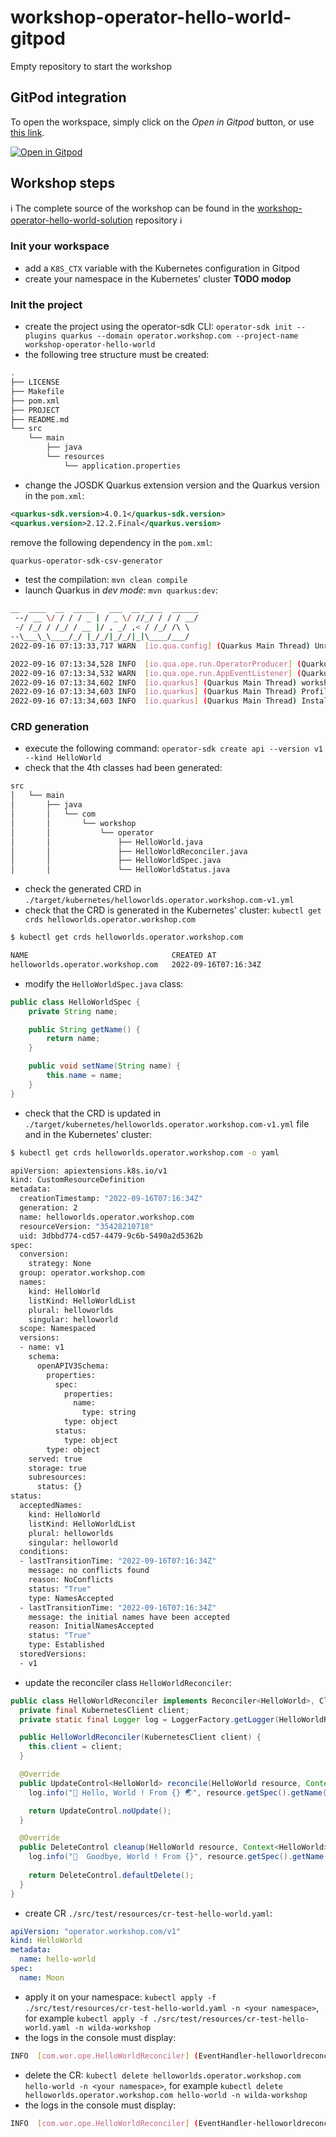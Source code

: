 # workshop-operator-hello-world-gitpod
Empty repository to start the workshop

## GitPod integration

To open the workspace, simply click on the *Open in Gitpod* button, or use [this link](https://gitpod.io/#https://github.com/k8s-operator-workshop/workshop-operator-hello-world).

[![Open in Gitpod](https://gitpod.io/button/open-in-gitpod.svg)](https://gitpod.io/#https://github.com/k8s-operator-workshop/workshop-operator-hello-world)

## Workshop steps

ℹ️ The complete source of the workshop can be found in the [workshop-operator-hello-world-solution](https://github.com/k8s-operator-workshop/workshop-operator-hello-world-solution) repository ℹ️

### Init your workspace

  - add a `K8S_CTX` variable with the Kubernetes configuration in Gitpod
  - create your namespace in the Kubernetes' cluster **TODO modop**

### Init the project

  - create the project using the operator-sdk CLI: `operator-sdk init --plugins quarkus --domain operator.workshop.com --project-name workshop-operator-hello-world`
  - the following tree structure must be created:
```bash
.
├── LICENSE
├── Makefile
├── pom.xml
├── PROJECT
├── README.md
└── src
    └── main
        ├── java
        └── resources
            └── application.properties
```
  - change the JOSDK Quarkus extension version and the Quarkus version in the `pom.xml`:
```xml
<quarkus-sdk.version>4.0.1</quarkus-sdk.version>
<quarkus.version>2.12.2.Final</quarkus.version>
```
  remove the following dependency in the `pom.xml`:
```xml
quarkus-operator-sdk-csv-generator
```
  - test the compilation: `mvn clean compile`
  - launch Quarkus in _dev mode_: `mvn quarkus:dev`:
```bash
__  ____  __  _____   ___  __ ____  ______ 
 --/ __ \/ / / / _ | / _ \/ //_/ / / / __/ 
 -/ /_/ / /_/ / __ |/ , _/ ,< / /_/ /\ \   
--\___\_\____/_/ |_/_/|_/_/|_|\____/___/   
2022-09-16 07:13:33,717 WARN  [io.qua.config] (Quarkus Main Thread) Unrecognized configuration key "quarkus.operator-sdk.generate-csv" was provided; it will be ignored; verify that the dependency extension for this configuration is set or that you did not make a typo

2022-09-16 07:13:34,528 INFO  [io.qua.ope.run.OperatorProducer] (Quarkus Main Thread) Quarkus Java Operator SDK extension 4.0.1 (commit: 0a2f95e on branch: 0a2f95e4e591da2f562d7be0ee2039c6f83f3b47) built on Tue Sep 13 19:35:36 UTC 2022
2022-09-16 07:13:34,532 WARN  [io.qua.ope.run.AppEventListener] (Quarkus Main Thread) No Reconciler implementation was found so the Operator was not started.
2022-09-16 07:13:34,602 INFO  [io.quarkus] (Quarkus Main Thread) workshop-operator-hello-world 0.0.1-SNAPSHOT on JVM (powered by Quarkus 2.12.2.Final) started in 3.699s. Listening on: http://localhost:8080
2022-09-16 07:13:34,603 INFO  [io.quarkus] (Quarkus Main Thread) Profile dev activated. Live Coding activated.
2022-09-16 07:13:34,603 INFO  [io.quarkus] (Quarkus Main Thread) Installed features: [cdi, kubernetes, kubernetes-client, micrometer, openshift-client, operator-sdk, smallrye-context-propagation, smallrye-health, vertx]
```

### CRD generation
  - execute the following command: `operator-sdk create api --version v1 --kind HelloWorld`
  - check that the 4th classes had been generated:
```bash
src
│   └── main
│       ├── java
│       │   └── com
│       │       └── workshop
│       │           └── operator
│       │               ├── HelloWorld.java
│       │               ├── HelloWorldReconciler.java
│       │               ├── HelloWorldSpec.java
│       │               └── HelloWorldStatus.java
```
  - check the generated CRD in `./target/kubernetes/helloworlds.operator.workshop.com-v1.yml`
  - check that the CRD is generated in the Kubernetes' cluster: `kubectl get crds helloworlds.operator.workshop.com`
```bash
$ kubectl get crds helloworlds.operator.workshop.com

NAME                                CREATED AT
helloworlds.operator.workshop.com   2022-09-16T07:16:34Z
```
  - modify the `HelloWorldSpec.java` class:
```java
public class HelloWorldSpec {
    private String name;

    public String getName() {
        return name;
    }

    public void setName(String name) {
        this.name = name;
    }
}
```
  - check that the CRD is updated in `./target/kubernetes/helloworlds.operator.workshop.com-v1.yml` file and in the Kubernetes' cluster:
```bash
$ kubectl get crds helloworlds.operator.workshop.com -o yaml

apiVersion: apiextensions.k8s.io/v1
kind: CustomResourceDefinition
metadata:
  creationTimestamp: "2022-09-16T07:16:34Z"
  generation: 2
  name: helloworlds.operator.workshop.com
  resourceVersion: "35428210718"
  uid: 3dbbd774-cd57-4479-9c6b-5490a2d5362b
spec:
  conversion:
    strategy: None
  group: operator.workshop.com
  names:
    kind: HelloWorld
    listKind: HelloWorldList
    plural: helloworlds
    singular: helloworld
  scope: Namespaced
  versions:
  - name: v1
    schema:
      openAPIV3Schema:
        properties:
          spec:
            properties:
              name:
                type: string
            type: object
          status:
            type: object
        type: object
    served: true
    storage: true
    subresources:
      status: {}
status:
  acceptedNames:
    kind: HelloWorld
    listKind: HelloWorldList
    plural: helloworlds
    singular: helloworld
  conditions:
  - lastTransitionTime: "2022-09-16T07:16:34Z"
    message: no conflicts found
    reason: NoConflicts
    status: "True"
    type: NamesAccepted
  - lastTransitionTime: "2022-09-16T07:16:34Z"
    message: the initial names have been accepted
    reason: InitialNamesAccepted
    status: "True"
    type: Established
  storedVersions:
  - v1
```
  - update the reconciler class `HelloWorldReconciler`:
```java
public class HelloWorldReconciler implements Reconciler<HelloWorld>, Cleaner<HelloWorld> { 
  private final KubernetesClient client;
  private static final Logger log = LoggerFactory.getLogger(HelloWorldReconciler.class);

  public HelloWorldReconciler(KubernetesClient client) {
    this.client = client;
  }

  @Override
  public UpdateControl<HelloWorld> reconcile(HelloWorld resource, Context context) {
    log.info("👋 Hello, World ! From {} 🌏", resource.getSpec().getName());

    return UpdateControl.noUpdate();
  }

  @Override
  public DeleteControl cleanup(HelloWorld resource, Context<HelloWorld> context) {
    log.info("🥲  Goodbye, World ! From {}", resource.getSpec().getName());
 
    return DeleteControl.defaultDelete();  
  }
}
```
  <!--- create the namespace `<username>-hello-world`: `kubectl create ns <username>-hello-world`, for example `kubectl create ns wilda-hello-world`-->
  - create CR `./src/test/resources/cr-test-hello-world.yaml`:
```yaml
apiVersion: "operator.workshop.com/v1"
kind: HelloWorld
metadata:
  name: hello-world
spec:
  name: Moon
```
  - apply it on your namespace: `kubectl apply -f ./src/test/resources/cr-test-hello-world.yaml -n <your namespace>`, for example `kubectl apply -f ./src/test/resources/cr-test-hello-world.yaml -n wilda-workshop`
  - the logs in the console must display:
```bash
INFO  [com.wor.ope.HelloWorldReconciler] (EventHandler-helloworldreconciler) 👋 Hello, World ! From Moon 🌏
```
  - delete the CR: `kubectl delete helloworlds.operator.workshop.com hello-world -n <your namespace>`, for example `kubectl delete helloworlds.operator.workshop.com hello-world -n wilda-workshop`
  - the logs in the console must display:
```bash
INFO  [com.wor.ope.HelloWorldReconciler] (EventHandler-helloworldreconciler) 🥲 Goodbye, World ! From Moon
```